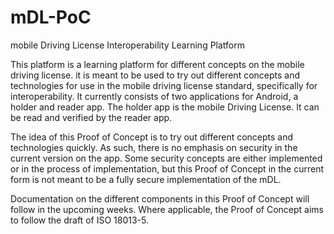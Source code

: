 # mDL-PoC
mobile Driving License Interoperability Learning Platform

This platform is a learning platform for different concepts on the mobile driving license. it is meant to be used to try out different concepts and technologies for use in the mobile driving license standard, specifically for interoperability.
It currently consists of two applications for Android, a holder and reader app. The holder app is the mobile Driving License. It can be read and verified by the reader app.

The idea of this Proof of Concept is to try out different concepts and technologies quickly. As such, there is no emphasis on security in the current version on the app. Some security concepts are either implemented or in the process of implementation, but this Proof of Concept in the current form is not meant to be a fully secure implementation of the mDL.

Documentation on the different components in this Proof of Concept will follow in the upcoming weeks. Where applicable, the Proof of Concept aims to follow the draft of ISO 18013-5.
